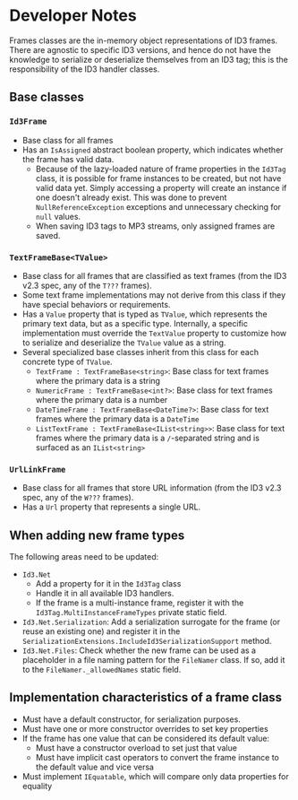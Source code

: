 ﻿# Developer Notes
Frames classes are the in-memory object representations of ID3 frames. There are agnostic to specific ID3 versions, and hence do not have the knowledge to serialize or deserialize themselves from an ID3 tag; this is the responsibility of the ID3 handler classes.

## Base classes

### `Id3Frame`
* Base class for all frames
* Has an `IsAssigned` abstract boolean property, which indicates whether the frame has valid data.
    * Because of the lazy-loaded nature of frame properties in the `Id3Tag` class, it is possible for frame instances to be created, but not have valid data yet. Simply accessing a property will create an instance if one doesn't already exist. This was done to prevent `NullReferenceException` exceptions and unnecessary checking for `null` values.
    * When saving ID3 tags to MP3 streams, only assigned frames are saved.

### `TextFrameBase<TValue>`
* Base class for all frames that are classified as text frames (from the ID3 v2.3 spec, any of the `T???` frames).
* Some text frame implementations may not derive from this class if they have special behaviors or requirements.
* Has a `Value` property that is typed as `TValue`, which represents the primary text data, but as a specific type. Internally, a specific implementation must override the `TextValue` property to customize how to serialize and deserialize the `TValue` value as a string.
* Several specialized base classes inherit from this class for each concrete type of `TValue`.
    * `TextFrame : TextFrameBase<string>`: Base class for text frames where the primary data is a string
    * `NumericFrame : TextFrameBase<int?>`: Base class for text frames where the primary data is a number
    * `DateTimeFrame : TextFrameBase<DateTime?>`: Base class for text frames where the primary data is a `DateTime`
    * `ListTextFrame : TextFrameBase<IList<string>>`: Base class for text frames where the primary data is a `/`-separated string and is surfaced as an `IList<string>`

### `UrlLinkFrame`
* Base class for all frames that store URL information (from the ID3 v2.3 spec, any of the `W???` frames).
* Has a `Url` property that represents a single URL.

## When adding new frame types
The following areas need to be updated:
* `Id3.Net`
    * Add a property for it in the `Id3Tag` class
    * Handle it in all available ID3 handlers.
    * If the frame is a multi-instance frame, register it with the `Id3Tag.MultiInstanceFrameTypes` private static field.
* `Id3.Net.Serialization`: Add a serialization surrogate for the frame (or reuse an existing one) and register it in the `SerializationExtensions.IncludeId3SerializationSupport` method.
* `Id3.Net.Files`: Check whether the new frame can be used as a placeholder in a file naming pattern for the `FileNamer` class. If so, add it to the `FileNamer._allowedNames` static field.

## Implementation characteristics of a frame class
* Must have a default constructor, for serialization purposes.
* Must have one or more constructor overrides to set key properties
* If the frame has one value that can be considered its default value:
    * Must have a constructor overload to set just that value
    * Must have implicit cast operators to convert the frame instance to the default value and vice versa
* Must implement `IEquatable`, which will compare only data properties for equality
